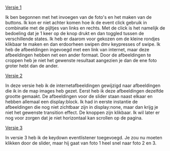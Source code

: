 [Versie 1](https://annedegroot.github.io/fevd/opdracht2/v1/)

Ik ben begonnen met het invoegen van de foto's en het maken van de buttons. Ik kon er niet achter komen hoe ik de event click
gebruik in combinatie met de pijltjes van links en rechts. Met de click is het namelijk de bedoeling dat je 1 keer op de knop
drukt en dan toggled tussen de verschillende states. Ik heb er daarom voor gekozen om de kleine rondjes klikbaar te maken en 
dan erdoorheen swipen dmv keypresses of swipe. Ik heb de afbeeldingen ingevoegd met een link van internet, maar deze afbeeldingen
hebben net een ander formaat. Door de afbeeldingen te croppen heb je niet het gewenste resultaat aangezien je dan de ene foto
groter hebt dan de ander.


[Versie 2](https://annedegroot.github.io/fevd/opdracht2/v2/)

In deze versie heb ik de internetafbeeldingen gewijzigd naar afbeeldingen die ik in de map images heb gezet. Eerst heb ik deze
afbeeldingen dezelfde grootte gemaakt. De afbeeldingen voor de slider staan naast elkaar en hebben allemaal een display:block.
Ik had in eerste instantie de afbeeldingen die nog niet zichtbaar zijn in display:none, maar dan krijg je niet het gewenste 
transition effect. De knoppen zijn klikbaar. Ik wil later er nog voor zorgen dat je niet horizontaal kan scrollen op de pagina.


[Versie 3](https://annedegroot.github.io/fevd/opdracht2/v3/)

In versie 3 heb ik de keydown eventlistener toegevoegd. Je zou nu moeten klikken door de slider, maar hij gaat van foto 1 heel 
snel naar foto 2 en 3. 

